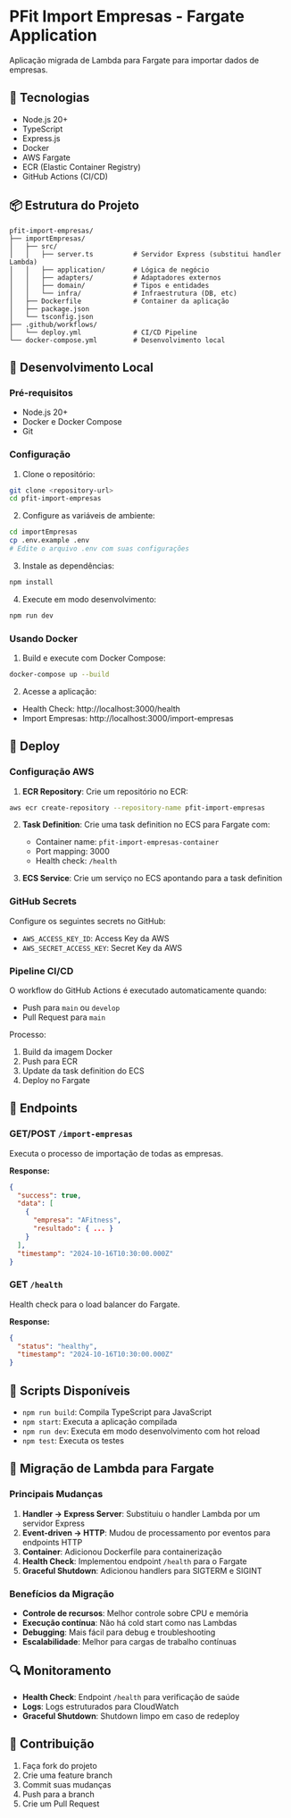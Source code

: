 # PFit Import Empresas - Fargate Application

Aplicação migrada de Lambda para Fargate para importar dados de empresas.

## 🚀 Tecnologias

- Node.js 20+
- TypeScript
- Express.js
- Docker
- AWS Fargate
- ECR (Elastic Container Registry)
- GitHub Actions (CI/CD)

## 📦 Estrutura do Projeto

```
pfit-import-empresas/
├── importEmpresas/
│   ├── src/
│   │   ├── server.ts          # Servidor Express (substitui handler Lambda)
│   │   ├── application/       # Lógica de negócio
│   │   ├── adapters/          # Adaptadores externos
│   │   ├── domain/            # Tipos e entidades
│   │   └── infra/             # Infraestrutura (DB, etc)
│   ├── Dockerfile             # Container da aplicação
│   ├── package.json
│   └── tsconfig.json
├── .github/workflows/
│   └── deploy.yml             # CI/CD Pipeline
└── docker-compose.yml         # Desenvolvimento local
```

## 🔧 Desenvolvimento Local

### Pré-requisitos
- Node.js 20+
- Docker e Docker Compose
- Git

### Configuração

1. Clone o repositório:
```bash
git clone <repository-url>
cd pfit-import-empresas
```

2. Configure as variáveis de ambiente:
```bash
cd importEmpresas
cp .env.example .env
# Edite o arquivo .env com suas configurações
```

3. Instale as dependências:
```bash
npm install
```

4. Execute em modo desenvolvimento:
```bash
npm run dev
```

### Usando Docker

1. Build e execute com Docker Compose:
```bash
docker-compose up --build
```

2. Acesse a aplicação:
- Health Check: http://localhost:3000/health
- Import Empresas: http://localhost:3000/import-empresas

## 🚀 Deploy

### Configuração AWS

1. **ECR Repository**: Crie um repositório no ECR:
```bash
aws ecr create-repository --repository-name pfit-import-empresas
```

2. **Task Definition**: Crie uma task definition no ECS para Fargate com:
   - Container name: `pfit-import-empresas-container`
   - Port mapping: 3000
   - Health check: `/health`

3. **ECS Service**: Crie um serviço no ECS apontando para a task definition

### GitHub Secrets

Configure os seguintes secrets no GitHub:
- `AWS_ACCESS_KEY_ID`: Access Key da AWS
- `AWS_SECRET_ACCESS_KEY`: Secret Key da AWS

### Pipeline CI/CD

O workflow do GitHub Actions é executado automaticamente quando:
- Push para `main` ou `develop`
- Pull Request para `main`

Processo:
1. Build da imagem Docker
2. Push para ECR
3. Update da task definition do ECS
4. Deploy no Fargate

## 📡 Endpoints

### GET/POST `/import-empresas`
Executa o processo de importação de todas as empresas.

**Response:**
```json
{
  "success": true,
  "data": [
    {
      "empresa": "AFitness",
      "resultado": { ... }
    }
  ],
  "timestamp": "2024-10-16T10:30:00.000Z"
}
```

### GET `/health`
Health check para o load balancer do Fargate.

**Response:**
```json
{
  "status": "healthy",
  "timestamp": "2024-10-16T10:30:00.000Z"
}
```

## 🔨 Scripts Disponíveis

- `npm run build`: Compila TypeScript para JavaScript
- `npm start`: Executa a aplicação compilada
- `npm run dev`: Executa em modo desenvolvimento com hot reload
- `npm test`: Executa os testes

## 📝 Migração de Lambda para Fargate

### Principais Mudanças

1. **Handler → Express Server**: Substituiu o handler Lambda por um servidor Express
2. **Event-driven → HTTP**: Mudou de processamento por eventos para endpoints HTTP
3. **Container**: Adicionou Dockerfile para containerização
4. **Health Check**: Implementou endpoint `/health` para o Fargate
5. **Graceful Shutdown**: Adicionou handlers para SIGTERM e SIGINT

### Benefícios da Migração

- **Controle de recursos**: Melhor controle sobre CPU e memória
- **Execução contínua**: Não há cold start como nas Lambdas
- **Debugging**: Mais fácil para debug e troubleshooting
- **Escalabilidade**: Melhor para cargas de trabalho contínuas

## 🔍 Monitoramento

- **Health Check**: Endpoint `/health` para verificação de saúde
- **Logs**: Logs estruturados para CloudWatch
- **Graceful Shutdown**: Shutdown limpo em caso de redeploy

## 🤝 Contribuição

1. Faça fork do projeto
2. Crie uma feature branch
3. Commit suas mudanças
4. Push para a branch
5. Crie um Pull Request